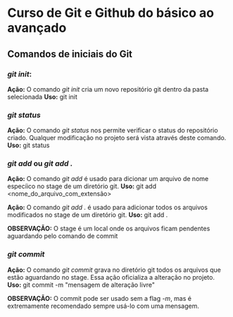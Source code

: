 # Curso de Git e Github do básico ao avançado

## Comandos de iniciais do Git

### _git init_:

**Ação:** O comando _git init_ cria um novo repositório git dentro da pasta selecionada
**Uso:** git init

### _git status_

**Ação:** O comando _git status_ nos permite verificar o status do repositório criado. Qualquer modificação no projeto será vista através deste comando.
**Uso:** git status

### _git add_ ou _git add ._

**Ação:** O comando _git add_ é usado para dicionar um arquivo de nome especíico no stage de um diretório git.
**Uso:** git add <nome_do_arquivo_com_extensão>

**Ação:** O comando _git add ._ é usado para adicionar todos os arquivos modificados no stage de um diretório git.
**Uso:** git add .

**OBSERVAÇÃO:** O stage é um local onde os arquivos ficam pendentes aguardando pelo comando de commit

### _git commit_

**Ação:** O comando _git commit_ grava no diretório git todos os arquivos que estão aguardando no stage. Essa ação oficializa a alteração no projeto.
**Uso:** git commit -m "mensagem de alteração livre"

**OBSERVAÇÃO:** O commit pode ser usado sem a flag _-m_, mas é extremamente recomendado sempre usá-lo com uma mensagem.
